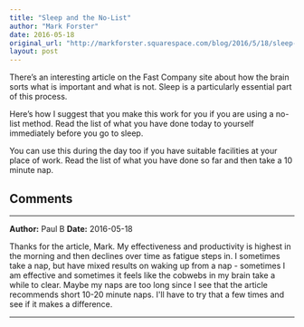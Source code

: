 ```yaml
---
title: "Sleep and the No-List"
author: "Mark Forster"
date: 2016-05-18
original_url: "http://markforster.squarespace.com/blog/2016/5/18/sleep-and-the-no-list.html"
layout: post
---
```


There’s an interesting article on the Fast Company site about how the brain sorts what is important and what is not. Sleep is a particularly essential part of this process.

Here’s how I suggest that you make this work for you if you are using a no-list method. Read the list of what you have done today to yourself immediately before you go to sleep.

You can use this during the day too if you have suitable facilities at your place of work. Read the list of what you have done so far and then take a 10 minute nap.


## Comments

---

**Author:** Paul B
**Date:** 2016-05-18

Thanks for the article, Mark. My effectiveness and productivity is highest in the morning and then declines over time as fatigue steps in. I sometimes take a nap, but have mixed results on waking up from a nap - sometimes I am effective and sometimes it feels like the cobwebs in my brain take a while to clear. Maybe my naps are too long since I see that the article recommends short 10-20 minute naps. I'll have to try that a few times and see if it makes a difference.

---
